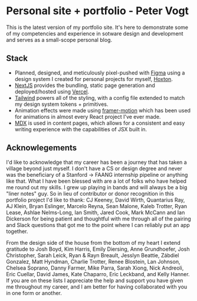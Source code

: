 # Personal site + portfolio - Peter Vogt

This is the latest version of my portfolio site. It's here to demonstrate some of my competencies and experience in sotware design and development and serves as a small-scope personal blog.

## Stack

- Planned, designed, and meticulously pixel-pushed with [Figma](https://figma.com) using a design system I created for personal projects for myself, [Hoxton](https://www.figma.com/proto/rmbjZK4XXjbzlP4eNVhpdE/Hoxton---Tokens-%26-Primitives?node-id=172%3A282).
- [NextJS](https://nextjs.org/docs/getting-started) provides the bundling, static page generation and deployed/hosted using [Vercel](https://vercel.com).
- [Tailwind](https://tailwindcss.com) powers all of the styling, with a config file extended to match my design system tokens + primitives.
- Animation effects were made using [framer-motion](https://www.framer.com/docs/introduction/) which has been used for animations in almost every React project I've ever made.
- [MDX](https://mdxjs.com/) is used in content pages, which allows for a consistent and easy writing experience with the capabilities of JSX built in.

## Acknowlegements

I'd like to acknowledge that my career has been a journey that has taken a village beyond just myself. I don't have a CS or design degree and never was the beneficiary of a Stanford -> FAANG internship pipeline or anything like that. What I have been blessed with are a lot of folks who have helped me round out my skills. I grew up playing in bands and will always be a big "liner notes" guy. So in lieu of contributor or donor recognition in this portfolio project I'd like to thank: CJ Keeney, David Wirth, Quantarius Ray, AJ Klein, Bryan Eslinger, Marcelo Reyna, Sean Malone, Kaleb Trotter, Ryan Lease, Ashlae Nelms-Long, Ian Smith, Jared Cook, Mark McCann and Ian Dickerson for being patient and thoughtful with me through all of the pairing and Slack questions that got me to the point where I can reliably put an app together.

From the design side of the house from the bottom of my heart I extend gratitude to Josh Boyd, Kim Harris, Emily Diersing, Anne Grundhoefer, Josh Christopher, Sarah Leick, Ryan & Rayn Breault, Jesslyn Beattie, Zábdiel Gonzalez, Matt Hyndman, Charlie Trotter, Renee Blostein, Lan Johnson, Chelsea Soprano, Danny Farmer, Mike Parra, Sarah Xiong, Nick Andreoli, Eric Cuellar, David James, Kate Chaparro, Eric Leckband, and Kelly Hanner. If you are on these lists I appreciate the help and support you have given me throughout my career, and I am better for having collaborated with you in one form or another.
